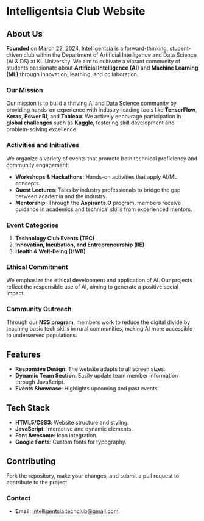 # Intelligentsia Club Website

## About Us

**Founded** on March 22, 2024, Intelligentsia is a forward-thinking, student-driven club within the Department of Artificial Intelligence and Data Science (AI & DS) at KL University. We aim to cultivate a vibrant community of students passionate about **Artificial Intelligence (AI)** and **Machine Learning (ML)** through innovation, learning, and collaboration.

### Our Mission

Our mission is to build a thriving AI and Data Science community by providing hands-on experience with industry-leading tools like **TensorFlow**, **Keras**, **Power BI**, and **Tableau**. We actively encourage participation in **global challenges** such as **Kaggle**, fostering skill development and problem-solving excellence.

### Activities and Initiatives

We organize a variety of events that promote both technical proficiency and community engagement:

- **Workshops & Hackathons**: Hands-on activities that apply AI/ML concepts.
- **Guest Lectures**: Talks by industry professionals to bridge the gap between academia and the industry.
- **Mentorship**: Through the **Aspirants.O** program, members receive guidance in academics and technical skills from experienced mentors.

### Event Categories
1. **Technology Club Events (TEC)**
2. **Innovation, Incubation, and Entrepreneurship (IIE)**
3. **Health & Well-Being (HWB)**

### Ethical Commitment

We emphasize the ethical development and application of AI. Our projects reflect the responsible use of AI, aiming to generate a positive social impact.

### Community Outreach

Through our **NSS program**, members work to reduce the digital divide by teaching basic tech skills in rural communities, making AI more accessible to underserved populations.

## Features

- **Responsive Design**: The website adapts to all screen sizes.
- **Dynamic Team Section**: Easily update team member information through JavaScript.
- **Events Showcase**: Highlights upcoming and past events.

## Tech Stack

- **HTML5/CSS3**: Website structure and styling.
- **JavaScript**: Interactive and dynamic elements.
- **Font Awesome**: Icon integration.
- **Google Fonts**: Custom fonts for typography.

## Contributing

Fork the repository, make your changes, and submit a pull request to contribute to the project.

### Contact

- **Email**: intelligentsia.techclub@gmail.com
